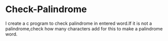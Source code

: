 # Check-Palindrome

I create a c program to check palindrome in entered word.If it is not a palindrome,check how many characters add for this to make a palindrome word.
